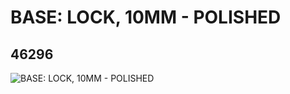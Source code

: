 # BASE: LOCK, 10MM - POLISHED
## 46296
![BASE: LOCK, 10MM - POLISHED](https://lc-www-live-s.legocdn.com/media/bricks/5/2/4197664.jpg)